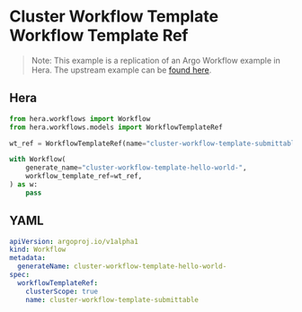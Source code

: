 # Cluster Workflow Template  Workflow Template Ref

> Note: This example is a replication of an Argo Workflow example in Hera. The upstream example can be [found here](https://github.com/argoproj/argo-workflows/blob/master/examples/cluster-workflow-template/workflow-template-ref.yaml).



## Hera

```python
from hera.workflows import Workflow
from hera.workflows.models import WorkflowTemplateRef

wt_ref = WorkflowTemplateRef(name="cluster-workflow-template-submittable", cluster_scope=True)

with Workflow(
    generate_name="cluster-workflow-template-hello-world-",
    workflow_template_ref=wt_ref,
) as w:
    pass
```

## YAML

```yaml
apiVersion: argoproj.io/v1alpha1
kind: Workflow
metadata:
  generateName: cluster-workflow-template-hello-world-
spec:
  workflowTemplateRef:
    clusterScope: true
    name: cluster-workflow-template-submittable
```
